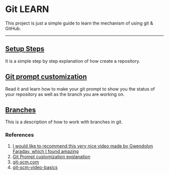 # Git LEARN
This project is just a simple guide to learn the mechanism of using git & GitHub.
___
## [Setup Steps](steps.md)
It is a simple step by step explanation of how create a repository.
## [Git prompt customization](prompt.md)
Read it and learn how to make your git prompt to show you the status of
your repository as well as the branch you are working on.
## [Branches](branches.md)
This is a description of how to work with branches in git.

### References
1. [I would like to recommend this very nice video made by Gwendolyn Faraday, which I found amazing](https://www.youtube.com/watch?v=RGOj5yH7evk&ab_channel=freeCodeCamp.org)
2. [Git Prompt customization explanation](https://jon.sprig.gs/blog/post/1940)
3. [git-scm.com](https://git-scm.com/book/en/v2/Getting-Started-About-Version-Control)
4. [git-scm-video-basics](https://www.youtube.com/watch?v=SWYqp7iY_Tc)
